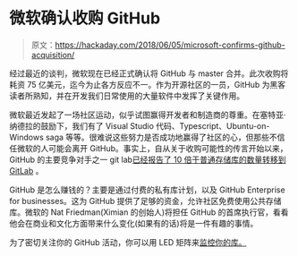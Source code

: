 # 微软确认收购 GitHub

> 原文：<https://hackaday.com/2018/06/05/microsoft-confirms-github-acquisition/>

经过最近的谈判，微软现在已经正式确认将 GitHub 与 master 合并。此次收购将耗资 75 亿美元，迄今为止各方反应不一。作为开源社区的一员，GitHub 为黑客读者所熟知，并在开发我们日常使用的大量软件中发挥了关键作用。

微软最近发起了一场社区运动，似乎试图赢得开发者和制造商的尊重。在塞特亚·纳德拉的鼓励下，我们有了 Visual Studio 代码、Typescript、Ubuntu-on-Windows saga 等等。很难说这些努力是否成功地赢得了社区的心，但那些不信任微软的人可能会离开 GitHub。事实上，自从关于收购可能性的传言开始以来，GitHub 的主要竞争对手之一 git lab[已经报告了 10 倍于普通存储库的数量转移到 GitLab](https://twitter.com/gitlab/status/1003409836170547200) 。

GitHub 是怎么赚钱的？主要是通过付费的私有库计划，以及 GitHub Enterprise for businesses。这为 GitHub 提供了足够的资金，允许社区免费使用公共存储库。微软的 Nat Friedman(Ximian 的创始人)将担任 GitHub 的首席执行官，看看他会在商业和文化方面带来什么变化(如果有的话)将是一件有趣的事情。

为了密切关注你的 GitHub 活动，你可以用 LED 矩阵来[监控你的库。](https://hackaday.com/2013/10/16/monitor-github-activity-with-an-rgb-led-matrix/)